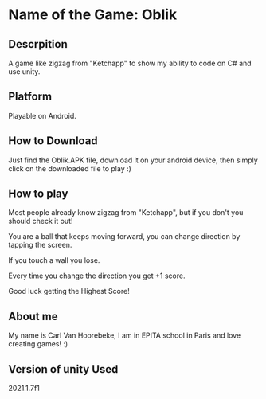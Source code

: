 # Name of the Game: Oblik
## Descrpition
A game like zigzag from "Ketchapp" to show my ability to code on C# and use unity.

## Platform
Playable on Android.

## How to Download
Just find the Oblik.APK file, download it on your android device, then simply click on the downloaded file to play :)

## How to play
Most people already know zigzag from "Ketchapp", but if you don't you should check it out!

You are a ball that keeps moving forward, you can change direction by tapping the screen.

If you touch a wall you lose.

Every time you change the direction you get +1 score.

Good luck getting the Highest Score!

## About me
My name is Carl Van Hoorebeke, I am in EPITA school in Paris and love creating games! :)

## Version of unity Used
2021.1.7f1
